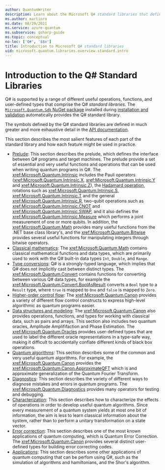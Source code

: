 ```yaml
---
author: QuantumWriter
description: Learn about the Microsoft Q# standard libraries that define the operations, functions and data types used in quantum programs.
ms.author: martinro
ms.date: 08/29/2021
ms.service: azure-quantum
ms.subservice: qsharp-guide
ms.topic: conceptual
no-loc: ['Q#', '$$v']
title: Introduction to Microsoft Q# standard libraries
uid: microsoft.quantum.libraries.overview.standard.intro
---
```


# Introduction to the Q# Standard Libraries

Q# is supported by a range of different useful operations, functions, and user-defined types that comprise the Q# *standard libraries*.
The [`Microsoft.Quantum.Sdk` NuGet package](https://www.nuget.org/packages/Microsoft.Quantum.Sdk/) installed during [installation and validation](xref:microsoft.quantum.install-qdk.overview) automatically provides the Q# standard library.

The symbols defined by the Q# standard libraries are defined in much greater and more exhaustive detail in the [API documentation](xref:microsoft.quantum.apiref-intro).

This section describes the most salient features of each part of the standard library and how each feature might be used in practice. 


- [Prelude](xref:microsoft.quantum.libraries.overview.standard.prelude): This section describes the prelude, which defines the interface between Q# programs and target machines. The prelude provide a set of essential and very useful functions and operations that can be used when writing quantum programs in Q#. The <xref:Microsoft.Quantum.Intrinsic> includes the Pauli operators (<xref:Microsoft.Quantum.Intrinsic.X>, <xref:Microsoft.Quantum.Intrinsic.Y> and <xref:Microsoft.Quantum.Intrinsic.Z>), the [Hadamard operation](xref:Microsoft.Quantum.Intrinsic.H), rotations such as <xref:Microsoft.Quantum.Intrinsic.S>, <xref:Microsoft.Quantum.Intrinsic.T> and the general <xref:Microsoft.Quantum.Intrinsic.R>, two-qubit operations such as <xref:Microsoft.Quantum.Intrinsic.CNOT> and <xref:Microsoft.Quantum.Intrinsic.SWAP>, and it also defines the <xref:Microsoft.Quantum.Intrinsic.Measure> which performs a joint measurement of one or more qubits. In addition, the <xref:Microsoft.Quantum.Math> provides many useful functions from the .NET base class library's, and the <xref:Microsoft.Quantum.Bitwise> provides several useful functions for manipulating integers through bitwise operators.
- [Classical mathematics](microsoft.quantum.libraries.overview.math): The <xref:Microsoft.Quantum.Math> contains classical mathematical functions and data types, which are primarily used to work with the Q# built-in data types `Int`, `Double`, and `Range`.
- [Type conversions](xref:microsoft.quantum.libraries.overview.convert): Q# is a strongly-typed language, which implies that Q# does not implicitly cast between distinct types. The <xref:Microsoft.Quantum.Convert> contains functions for converting between various Q# data types, for example the <xref:Microsoft.Quantum.Convert.BoolAsResult> converts a `Bool` type to a `Result` type, where `true` is mapped to `One` and `false` is mapped to `Zero`.
- [Higher-order control flow](xref:microsoft.quantum.libraries.overview-standard.control-flow): The <xref:Microsoft.Quantum.Canon> provides a variety of different flow control constructs to express high-level algorithmic as quantum programs easier.
- [Data structures and modeling](xref:microsoft.quantum.libraries.overview.data-structures): The <xref:Microsoft.Quantum.Canon> also provides operations, functions, and types for working with classical data, such as pairs and arrays. This section also includes two quantum oracles, Amplitude Amplififaction and Phase Estimation. The <xref:Microsoft.Quantum.Oracles> provides user-defined types that are used to label the different oracle representations in a type-safe way, making it difficult to accidentally conflate different kinds of black box operations.
- [Quantum algorithms](xref:microsoft.quantum.libraries.overview.standard.algorithms): This section describes some of the common and very useful quantum algorithms. For example, the <xref:Microsoft.Quantum.Canon> provides the <xref:Microsoft.Quantum.Canon.ApproximateQFT> which is and approximate generalization of the Quantum Fourier Transform.
- [Diagnostics](xref:microsoft.quantum.libraries.overview.diagnostics): This section describes the variety of different ways to diagnose mistakes and errors in quantum programs. The <xref:Microsoft.Quantum.Diagnostics> provides many operators for testing and debugging.
- [Characterization](xref:microsoft.quantum.libraries.overview.characterization): This section describes how to characterize the effects of operations in order to develop useful quantum algorithms. Since every measurement of a quantum system yields at most one bit of information, the aim is less to learn classical information about the system, rather than to perform a unitary transformation on a state vector. 
- [Error correction](xref:microsoft.quantum.libraries.overview.error-correction): This section  describes one of the most known applications of quantum computing, which is Quantum Error Correction. The <xref:Microsoft.Quantum.Canon> provides several distinct user-defined types for building error correcting codes.
- [Applications](xref:microsoft.quantum.libraries.overview.applications): This section describes some other applications of quantum computing that can be perfom using Q#, such as the simulation of algorithms and hamiltonians, and the Shor's algorithm.


